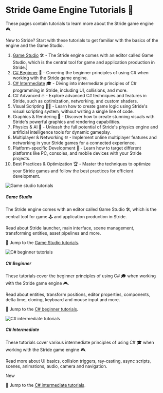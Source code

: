 # Stride Game Engine Tutorials 🚀

These pages contain tutorials to learn more about the Stride game engine 🎮.

New to Stride? Start with these tutorials to get familiar with the basics of the engine and the Game Studio.

1. [Game Studio](gamestudio/index.md) 🛠️ - The Stride engine comes with an editor called Game Studio, which is the central tool for game and application production in Stride.]
1. [C# Beginner](csharpbeginner/index.md) 🌱 - Covering the beginner principles of using C# when working with the Stride game engine.
1. [C# Intermediate](csharpintermediate/index.md) 🎓 - Diving into intermediate principles of C# programming in Stride, including UI, collisions, and more.
1. C# Advanced 🔥 - Explore advanced C# techniques and features in Stride, such as optimization, networking, and custom shaders.
1. Visual Scripting 🧙‍♂️ - Learn how to create game logic using Stride's visual scripting system, without writing a single line of code.
1. Graphics & Rendering 🌈 - Discover how to create stunning visuals with Stride's powerful graphics and rendering capabilities.
1. Physics & AI 🤖 - Unleash the full potential of Stride's physics engine and artificial intelligence tools for dynamic gameplay.
1. Multiplayer & Networking 🌐 - Implement online multiplayer features and networking in your Stride games for a connected experience.
1. Platform-specific Development 🎯 - Learn how to target different platforms like PC, consoles, and mobile devices with your Stride projects.
1. Best Practices & Optimization 🏆 - Master the techniques to optimize your Stride games and follow the best practices for efficient development.

<div class="row g-4 my-4">
    <div class="col-md-6">
        <div class="card h-100">
            <img src="media/gamestudio.jpg" class="card-img-top" alt="Game studio tutorials">
            <div class="card-body">
                <h5 class="card-title">Game Studio</h5>
                <p class="card-text">The Stride engine comes with an editor called Game Studio 🛠️, which is the central tool for game 🕹️ and application production in Stride.</p>
                <p>Read about Stride launcher, main interface, scene management, transforming entities, asset pipelines and more.</p>
            </div>
            <p class="px-3 mb-4">🚀 Jump to the <a class="stretched-link" href="gamestudio/index.md">Game Studio tutorials</a>.</p>
        </div>
    </div>
    <div class="col-md-6">
        <div class="card h-100">
            <img src="media/csharp-beginner.png" class="card-img-top" alt="C# beginner tutorials">
            <div class="card-body">
                <h5 class="card-title">C# Beginner</h5>
                <p class="card-text">These tutorials cover the beginner principles of using C# 🎓 when working with the Stride game engine 🎮.</p>
                <p>Read about entities, transform positions, editor properties, components, delta time, cloning, keyboard and mouse input and more.</p>
            </div>
            <p class="px-3 mb-4">🚀 Jump to the <a class="stretched-link" href="csharpbeginner/index.md">C# beginner tutorials</a>.</p>
        </div>
    </div>
</div>
<div class="row">
    <div class="col-md-6">
        <div class="card h-100">
            <img src="media/csharp-intermediate.png" class="card-img-top" alt="C# intermediate tutorials">
            <div class="card-body">
                <h5 class="card-title">C# Intermediate</h5>
                <p class="card-text">These tutorials cover various intermediate principles of using C# 🎓 when working with the Stride game engine 🎮.</p>
                <p>Read more about UI basics, collision triggers, ray-casting, async scripts, scenes, animations, audio, camera and navigation.</p>
                <p><span class="badge text-bg-success">New</span></p>
            </div>
            <p class="px-3 mb-4">🚀 Jump to the <a class="stretched-link" href="csharpintermediate/index.md">C# intermediate tutorials</a>.</p>
        </div>
    </div>
</div>